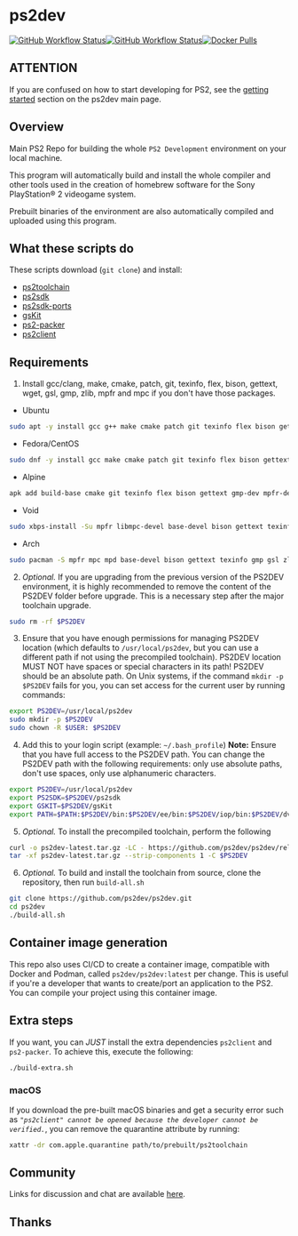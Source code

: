 # ps2dev

[![GitHub Workflow Status](https://img.shields.io/github/actions/workflow/status/ps2dev/ps2dev/compilation.yml?branch=master\&label=CI\&logo=github\&style=for-the-badge)](https://github.com/ps2dev/ps2dev/actions?query=workflow%3ACI)[![GitHub Workflow Status](https://img.shields.io/github/actions/workflow/status/ps2dev/ps2dev/docker.yml?branch=master\&label=CI\&logo=github\&style=for-the-badge)](https://github.com/ps2dev/ps2dev/actions?query=workflow%3ACI-Docker)[![Docker Pulls](https://img.shields.io/docker/pulls/ps2dev/ps2dev?style=for-the-badge)](https://hub.docker.com/r/ps2dev/ps2dev/tags)

## **ATTENTION**

If you are confused on how to start developing for PS2, see the [getting started](https://ps2dev.github.io/#getting-started) section on the ps2dev main page.

## Overview

Main PS2 Repo for building the whole `PS2 Development` environment on your local machine.

This program will automatically build and install the whole compiler and other tools used in the creation of homebrew software for the Sony PlayStation® 2 videogame system.

Prebuilt binaries of the environment are also automatically compiled and uploaded using this program.

## What these scripts do

These scripts download (`git clone`) and install:

* [ps2toolchain](https://github.com/ps2dev/ps2toolchain "ps2toolchain")
* [ps2sdk](https://github.com/ps2dev/ps2sdk "ps2sdk")
* [ps2sdk-ports](https://github.com/ps2dev/ps2sdk-ports "ps2sdk-ports")
* [gsKit](https://github.com/ps2dev/gsKit "gsKit")
* [ps2-packer](https://github.com/ps2dev/ps2-packer "ps2-packer")
* [ps2client](https://github.com/ps2dev/ps2client "ps2client")

## Requirements

1. Install gcc/clang, make, cmake, patch, git, texinfo, flex, bison, gettext, wget, gsl, gmp, zlib, mpfr and mpc if you don't have those packages.

* Ubuntu

```bash
sudo apt -y install gcc g++ make cmake patch git texinfo flex bison gettext libgsl-dev libgmp3-dev libmpfr-dev libmpc-dev zlib1g-dev autopoint
```

* Fedora/CentOS

```bash
sudo dnf -y install gcc make cmake patch git texinfo flex bison gettext gmp-devel mpfr-devel libmpc-devel zlib-devel
```

* Alpine

```bash
apk add build-base cmake git texinfo flex bison gettext gmp-dev mpfr-dev mpc1-dev zlib-dev
```

* Void

```bash
sudo xbps-install -Su mpfr libmpc-devel base-devel bison gettext texinfo gmp-devel gsl-devel zlib-devel cmake patch git boost-devel boost
```

* Arch

```bash
sudo pacman -S mpfr mpc mpd base-devel bison gettext texinfo gmp gsl zlib cmake patch git boost
```

2. *Optional.* If you are upgrading from the previous version of the PS2DEV environment, it is highly recommended to remove the content of the PS2DEV folder before upgrade. This is a necessary step after the major toolchain upgrade.

```bash
sudo rm -rf $PS2DEV
```

3. Ensure that you have enough permissions for managing PS2DEV location (which defaults to `/usr/local/ps2dev`, but you can use a different path if not using the precompiled toolchain). PS2DEV location MUST NOT have spaces or special characters in its path! PS2DEV should be an absolute path. On Unix systems, if the command `mkdir -p $PS2DEV` fails for you, you can set access for the current user by running commands:

```bash
export PS2DEV=/usr/local/ps2dev
sudo mkdir -p $PS2DEV
sudo chown -R $USER: $PS2DEV
```

4. Add this to your login script (example: `~/.bash_profile`)
   **Note:** Ensure that you have full access to the PS2DEV path. You can change the PS2DEV path with the following requirements: only use absolute paths, don't use spaces, only use alphanumeric characters.

```bash
export PS2DEV=/usr/local/ps2dev
export PS2SDK=$PS2DEV/ps2sdk
export GSKIT=$PS2DEV/gsKit
export PATH=$PATH:$PS2DEV/bin:$PS2DEV/ee/bin:$PS2DEV/iop/bin:$PS2DEV/dvp/bin:$PS2SDK/bin
```

5. *Optional.* To install the precompiled toolchain, perform the following

```bash
curl -o ps2dev-latest.tar.gz -LC - https://github.com/ps2dev/ps2dev/releases/download/latest/ps2dev-$(if [[ "$OSTYPE" == "darwin"* ]]; then echo macos; else echo ubuntu; fi)-latest.tar.gz
tar -xf ps2dev-latest.tar.gz --strip-components 1 -C $PS2DEV
```

6. *Optional.* To build and install the toolchain from source, clone the repository, then run `build-all.sh`

```bash
git clone https://github.com/ps2dev/ps2dev.git
cd ps2dev
./build-all.sh
```

## Container image generation

This repo also uses CI/CD to create a container image, compatible with Docker and Podman, called `ps2dev/ps2dev:latest` per change. This is useful if you're a developer that wants to create/port an application to the PS2. You can compile your project using this container image.

## Extra steps

If you want, you can *JUST* install the extra dependencies `ps2client` and `ps2-packer`. To achieve this, execute the following:

```bash
./build-extra.sh
```

### macOS

If you download the pre-built macOS binaries and get a security error such as *`"ps2client" cannot be opened because the developer cannot be verified.`*, you can remove the quarantine attribute by running:

```bash
xattr -dr com.apple.quarantine path/to/prebuilt/ps2toolchain
```

## Community

Links for discussion and chat are available [here](https://ps2dev.github.io/#community).

## Thanks
